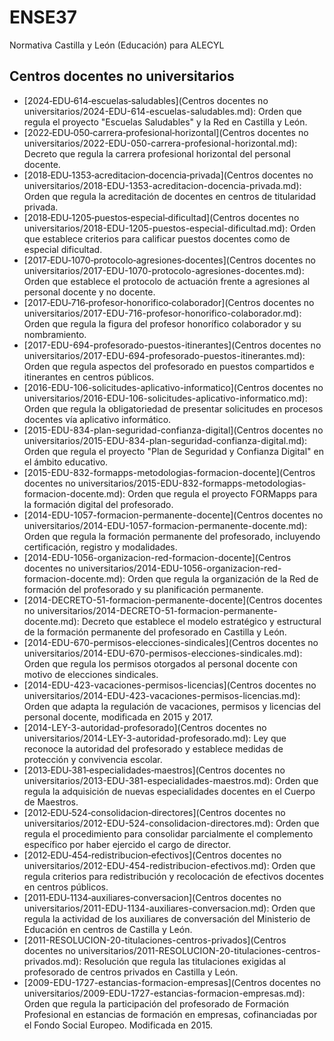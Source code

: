 # ENSE37
Normativa Castilla y León (Educación) para ALECYL
## Centros docentes no universitarios

- [2024‑EDU‑614‑escuelas‑saludables](Centros docentes no universitarios/2024-EDU-614-escuelas-saludables.md): Orden que regula el proyecto "Escuelas Saludables" y la Red en Castilla y León.
- [2022‑EDU‑050‑carrera‑profesional‑horizontal](Centros docentes no universitarios/2022-EDU-050-carrera-profesional-horizontal.md): Decreto que regula la carrera profesional horizontal del personal docente.
- [2018‑EDU‑1353‑acreditacion‑docencia‑privada](Centros docentes no universitarios/2018-EDU-1353-acreditacion-docencia-privada.md): Orden que regula la acreditación de docentes en centros de titularidad privada.
- [2018‑EDU‑1205‑puestos‑especial‑dificultad](Centros docentes no universitarios/2018-EDU-1205-puestos-especial-dificultad.md): Orden que establece criterios para calificar puestos docentes como de especial dificultad.
- [2017‑EDU‑1070‑protocolo‑agresiones‑docentes](Centros docentes no universitarios/2017-EDU-1070-protocolo-agresiones-docentes.md): Orden que establece el protocolo de actuación frente a agresiones al personal docente y no docente.
- [2017‑EDU‑716‑profesor‑honorifico‑colaborador](Centros docentes no universitarios/2017-EDU-716-profesor-honorifico-colaborador.md): Orden que regula la figura del profesor honorífico colaborador y su nombramiento.
- [2017-EDU-694-profesorado-puestos-itinerantes](Centros docentes no universitarios/2017-EDU-694-profesorado-puestos-itinerantes.md): Orden que regula aspectos del profesorado en puestos compartidos e itinerantes en centros públicos.
- [2016-EDU-106-solicitudes-aplicativo-informatico](Centros docentes no universitarios/2016-EDU-106-solicitudes-aplicativo-informatico.md): Orden que regula la obligatoriedad de presentar solicitudes en procesos docentes vía aplicativo informático.
- [2015-EDU-834-plan-seguridad-confianza-digital](Centros docentes no universitarios/2015-EDU-834-plan-seguridad-confianza-digital.md): Orden que regula el proyecto "Plan de Seguridad y Confianza Digital" en el ámbito educativo.
- [2015-EDU-832-formapps-metodologias-formacion-docente](Centros docentes no universitarios/2015-EDU-832-formapps-metodologias-formacion-docente.md): Orden que regula el proyecto FORMapps para la formación digital del profesorado.
- [2014-EDU-1057-formacion-permanente-docente](Centros docentes no universitarios/2014-EDU-1057-formacion-permanente-docente.md): Orden que regula la formación permanente del profesorado, incluyendo certificación, registro y modalidades.
- [2014-EDU-1056-organizacion-red-formacion-docente](Centros docentes no universitarios/2014-EDU-1056-organizacion-red-formacion-docente.md): Orden que regula la organización de la Red de formación del profesorado y su planificación permanente.
- [2014-DECRETO-51-formacion-permanente-docente](Centros docentes no universitarios/2014-DECRETO-51-formacion-permanente-docente.md): Decreto que establece el modelo estratégico y estructural de la formación permanente del profesorado en Castilla y León.
- [2014-EDU-670-permisos-elecciones-sindicales](Centros docentes no universitarios/2014-EDU-670-permisos-elecciones-sindicales.md): Orden que regula los permisos otorgados al personal docente con motivo de elecciones sindicales.
- [2014-EDU-423-vacaciones-permisos-licencias](Centros docentes no universitarios/2014-EDU-423-vacaciones-permisos-licencias.md): Orden que adapta la regulación de vacaciones, permisos y licencias del personal docente, modificada en 2015 y 2017.
- [2014-LEY-3-autoridad-profesorado](Centros docentes no universitarios/2014-LEY-3-autoridad-profesorado.md): Ley que reconoce la autoridad del profesorado y establece medidas de protección y convivencia escolar.
- [2013‑EDU‑381‑especialidades‑maestros](Centros docentes no universitarios/2013-EDU-381-especialidades-maestros.md): Orden que regula la adquisición de nuevas especialidades docentes en el Cuerpo de Maestros.
- [2012‑EDU‑524‑consolidacion‑directores](Centros docentes no universitarios/2012-EDU-524-consolidacion-directores.md): Orden que regula el procedimiento para consolidar parcialmente el complemento específico por haber ejercido el cargo de director.
- [2012‑EDU‑454‑redistribucion‑efectivos](Centros docentes no universitarios/2012-EDU-454-redistribucion-efectivos.md): Orden que regula criterios para redistribución y recolocación de efectivos docentes en centros públicos.
- [2011‑EDU‑1134‑auxiliares‑conversacion](Centros docentes no universitarios/2011-EDU-1134-auxiliares-conversacion.md): Orden que regula la actividad de los auxiliares de conversación del Ministerio de Educación en centros de Castilla y León.
- [2011-RESOLUCION-20-titulaciones-centros-privados](Centros docentes no universitarios/2011-RESOLUCION-20-titulaciones-centros-privados.md): Resolución que regula las titulaciones exigidas al profesorado de centros privados en Castilla y León.
- [2009-EDU-1727-estancias-formacion-empresas](Centros docentes no universitarios/2009-EDU-1727-estancias-formacion-empresas.md): Orden que regula la participación del profesorado de Formación Profesional en estancias de formación en empresas, cofinanciadas por el Fondo Social Europeo. Modificada en 2015.
